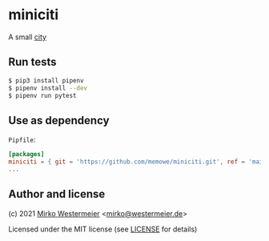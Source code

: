 # miniciti

A small [city][city]

## Run tests

```bash
$ pip3 install pipenv
$ pipenv install --dev
$ pipenv run pytest
```

## Use as dependency

`Pipfile`:

```toml
[packages]
miniciti = { git = 'https://github.com/memowe/miniciti.git', ref = 'main' }
...
```

## Author and license

(c) 2021 [Mirko Westermeier][memowe] <[mirko@westermeier.de][mail]>

Licensed under the MIT license (see [LICENSE][license] for details)

[city]: https://github.com/scdh/city
[memowe]: https://github.com/memowe
[mail]: mailto:mirko@westermeier.de
[license]: LICENSE
